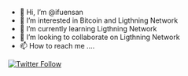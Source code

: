 - 👋 Hi, I’m @ifuensan
- 👀 I’m interested in Bitcoin and Ligthning Network
- 🌱 I’m currently learning Ligthning Network
- 💞️ I’m looking to collaborate on Ligthning Network
- 📫 How to reach me ....

[![Twitter Follow](https://img.shields.io/twitter/follow/ibiko1?style=social)](https://twitter.com/ibiko1)

<!---
ifuensan/ifuensan is a ✨ special ✨ repository because its `README.md` (this file) appears on your GitHub profile.
You can click the Preview link to take a look at your changes.
--->
